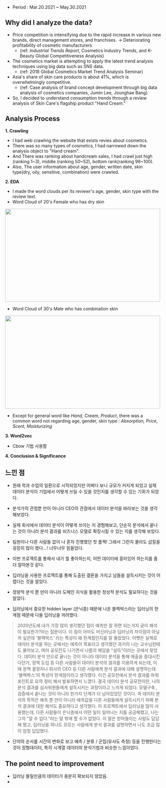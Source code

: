
- Period : Mar.20.2021 ~ May.30.2021

## Why did I analyze the data?
- Price competition is intensifying due to the rapid increase in various new brands, direct management stores, and franchises. -> Deteriorating profitability of cosmetic manufacturers
  - (ref: *Industrial Trends Report,* Cosmetics Industry Trends, and K-Beauty Global Competitiveness Analysis)
- The cosmetics market is attempting to apply the latest trend analysis techniques using big data such as SNS data.
  - (ref: 2018 Global Cosmetics Market Trend Analysis Seminar)
- Asia's share of skin care products is about 41%, which is overwhelmingly competitive.
  - (ref: Case analysis of brand concept development through big data analysis of cosmetics companies, Jumin Lee, Jounghae Bang)
- So, I decided to understand consumption trends through a review analysis of Skin Care's flagship product "Hand Cream."

## Analysis Process
**1. Crawling**
- I had web crawling the website that exists revies about cosmetics.
- There was so many types of cosmetics, I had narrowed down the analysis object to "Hand cream".
- And There was ranking about handcream sales, I had crawl just high (ranking 1\~3), middle (ranking 50\~52), bottom rank(ranking 98\~100).
- Also, The user information about age, gender, written date, skin type(dry, oily, sensitive, combination) were crawled. 

**2. EDA**
- I made the word clouds per its reviewr's age, gender, skin type with the review text.
- Word Cloud of 20's Female who has dry skin 
<img src="https://user-images.githubusercontent.com/102137580/160996581-9ce11c26-2d42-476e-b778-1a0a57b8d566.png" width="500" height="300">

- Word Cloud of  30's Male who has combination skin 
<img src="https://user-images.githubusercontent.com/102137580/160998036-8a6e8de1-45b3-4638-812d-b50dc798853f.png" width="500" height="300">

- Except for general word like *Hand, Cream, Product*, there was a common word not regarding age, gender, skin type : *Absorption, Price, Scent, Moisturizing*


**3. Word2vec**
- Cbow 기법 사용함

**4. Conclusion & Significance**


## 느낀 점
- 원래 학과 수업의 일환으로 시작되었지만 어쩌다 보니 규모가 커지게 되었고 실제 데이터 분석이 기업에서 어떻게 쓰일 수 있을 것인지를 생각할 수 있는 기회가 되었다.
- 분석가의 관점뿐 만이 아니라 CEO의 관점에서 데이터 분석을 바라보는 것을 생각해보았다.
- 실제 회사에서 데이터 분석이 어떻게 쓰이는 지 경험해보고, 단순히 분석에서 끝나는 것이 아니라 분석 결과를 비즈니스 모델로 확장시킬 수 있는 지를 생각해 보았다.


- 팀원이나 다른 사람들 없이 나 혼자 진행했던 첫 플젝! 그래서 그런지 몰라도 삽질을 굉장히 많이 했다...! 너무너무 힘들었다.
- 이번 프로젝트를 통해서 내가 뭘 좋아하는지, 어떤 데이터에 흥미있어 하는지를 좀 더 알아본것 같다.


- 딥러닝을 사용한 프로젝트를 통해 도출된 결론을 가지고 남들을 설득시키는 것이 어렵다는 것을 알았다.
- 정량적 분석 뿐 만이 아니라 도메인 지식을 활용한 정성적 분석도 필요하다는 것을 알았다.

- 딥러닝에서 중요한 hidden layer (은닉층) 때문에 나온 블랙박스라는 딥러닝의 한계점 때문에 다들 딥러닝을 꺼려했다.

> 2020년도에 내가 가장 많이 생각했던 점이 예측만 잘 하면 되는거지 굳이 해석이 필요한가?라는 질문이다. 이 점이 아마도 머신러닝과 딥러닝의 차이점이 아닐까 싶은데 '블랙박스' 라는 특성이 왜 한계점인지를 잘 몰랐었다. 어쨋든 실제로 데이터 분석을 하는 곳에서는 예측이 목표라고 생각했던 과거의 나는 교수님한테도 물어보고, 여러 공모전도 나가면서 나름의 해답을 "설득"이라는 곳에서 찾았다. 데이터 분석 만으로 끝나는 것이 아니라 데이터 분석을 통해 매출을 증대시킨다던가, 정책 도입 등 다른 사람들이 데이터 분석의 결과를 이용하게 되는데, 이 때 정책 결정자나 회사의 CEO 등 다른 사람에게 분석 결과에 대해 설명하는데 '블랙박스'의 특성이 한계점이라고 생각했다. 이건 공모전에서 분석 결과를 파워포인트로 요약 정리 해서 발표하면서 느꼈다. 결국 데이터 분석 공모전이란, 나의 분석 결과를 심사위원들에게 설득시키는 과정이라고 느끼게 되었다. 모델구축 , 검증에서 끝나는 것이 아니라 한가지 단계가 더 남아있었던 것이다. 즉 데이터 분석의 목적은 예측 뿐 만이 아니라 예측값을 다른 사람들에게 설득시키기 위해 분석 결과에 대한 해석도 중요하다고 생각했다. 이 프로젝트에서 딥러닝을 많이 사용했는데, 다른 사람들이 은닉층에서 어떤 일이 일어나는 지를 궁금해했고, 나는 그저 "알 수 없다."라는 말 밖에 할 수가 없었다. 이 말은 받아들이는 사람도 답답해 했고, 딥러닝을 하나도 모르는 사람에게 분석 결과를 설명하면서 나도 조금 많이 엄청 답답했다. 

- 단어의 순서를 시간의 변화로 보고 예측 / 분류 / 군집(유사도 측정) 등을 진행한다는 것이 정형데이터, 특히 시계열 데이터의 분석기법과 비슷한 느낌이었다.

## The point need to improvement
- 딥러닝 돌릴만큼의 데이터가 충분히 확보되지 않았음.
- 
